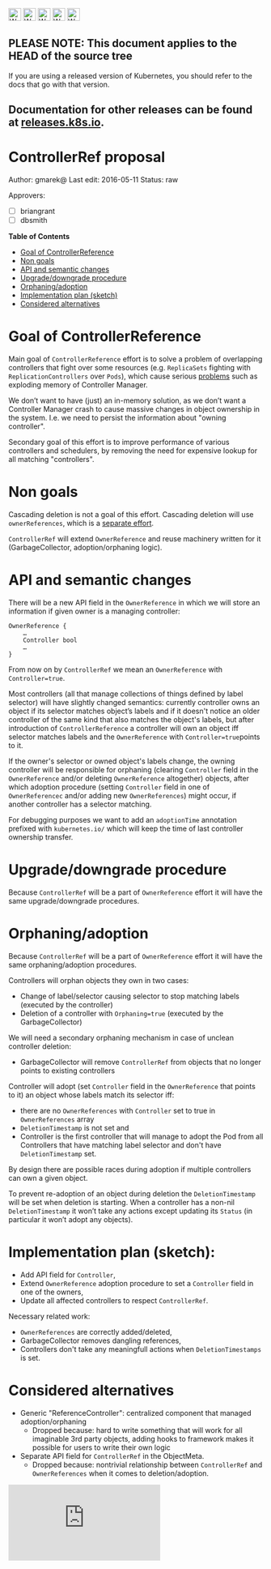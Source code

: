 <!-- BEGIN MUNGE: UNVERSIONED_WARNING -->

<!-- BEGIN STRIP_FOR_RELEASE -->

<img src="http://kubernetes.io/kubernetes/img/warning.png" alt="WARNING"
     width="25" height="25">
<img src="http://kubernetes.io/kubernetes/img/warning.png" alt="WARNING"
     width="25" height="25">
<img src="http://kubernetes.io/kubernetes/img/warning.png" alt="WARNING"
     width="25" height="25">
<img src="http://kubernetes.io/kubernetes/img/warning.png" alt="WARNING"
     width="25" height="25">
<img src="http://kubernetes.io/kubernetes/img/warning.png" alt="WARNING"
     width="25" height="25">

<h2>PLEASE NOTE: This document applies to the HEAD of the source tree</h2>

If you are using a released version of Kubernetes, you should
refer to the docs that go with that version.

Documentation for other releases can be found at
[releases.k8s.io](http://releases.k8s.io).
</strong>
--

<!-- END STRIP_FOR_RELEASE -->

<!-- END MUNGE: UNVERSIONED_WARNING -->

# ControllerRef proposal

Author: gmarek@
Last edit: 2016-05-11
Status: raw

Approvers:
- [ ] briangrant
- [ ] dbsmith

**Table of Contents**

- [Goal of ControllerReference](#goal-of-setreference)
- [Non goals](#non-goals)
- [API and semantic changes](#api-and-semantic-changes)
- [Upgrade/downgrade procedure](#upgradedowngrade-procedure)
- [Orphaning/adoption](#orphaningadoption)
- [Implementation plan (sketch)](#implementation-plan-sketch)
- [Considered alternatives](#considered-alternatives)

# Goal of ControllerReference

Main goal of `ControllerReference` effort is to solve a problem of overlapping controllers that fight over some resources (e.g. `ReplicaSets` fighting with `ReplicationControllers` over `Pods`), which cause serious [problems](https://github.com/kubernetes/kubernetes/issues/24433) such as exploding memory of Controller Manager.

We don’t want to have (just) an in-memory solution, as we don’t want a Controller Manager crash to cause massive changes in object ownership in the system. I.e. we need to persist the information about "owning controller".

Secondary goal of this effort is to improve performance of various controllers and schedulers, by removing the need for expensive lookup for all matching "controllers".

# Non goals

Cascading deletion is not a goal of this effort. Cascading deletion will use `ownerReferences`, which is a [separate effort](garbage-collection.md).

`ControllerRef` will extend `OwnerReference` and reuse machinery written for it (GarbageCollector, adoption/orphaning logic).

# API and semantic changes

There will be a new API field in the `OwnerReference` in which we will store an information if given owner is a managing controller:

```
OwnerReference {
    …
    Controller bool
    …
}
```

From now on by `ControllerRef` we mean an `OwnerReference` with `Controller=true`.

Most controllers (all that manage collections of things defined by label selector) will have slightly changed semantics: currently controller owns an object if its selector matches object’s labels and if it doesn't notice an older controller of the same kind that also matches the object's labels, but after introduction of `ControllerReference` a controller will own an object iff selector matches labels and the `OwnerReference` with `Controller=true`points to it.

If the owner's selector or owned object's labels change, the owning controller will be responsible for orphaning (clearing `Controller` field in the `OwnerReference` and/or deleting `OwnerReference` altogether) objects, after which adoption procedure (setting `Controller` field in one of `OwnerReferencec` and/or adding new `OwnerReferences`) might occur, if another controller has a selector matching.

For debugging purposes we want to add an `adoptionTime` annotation prefixed with `kubernetes.io/` which will keep the time of last controller ownership transfer.

# Upgrade/downgrade procedure

Because `ControllerRef` will be a part of `OwnerReference` effort it will have the same upgrade/downgrade procedures.

# Orphaning/adoption

Because `ControllerRef` will be a part of `OwnerReference` effort it will have the same orphaning/adoption procedures.

Controllers will orphan objects they own in two cases:
* Change of label/selector causing selector to stop matching labels (executed by the controller)
* Deletion of a controller with `Orphaning=true` (executed by the GarbageCollector)

We will need a secondary orphaning mechanism in case of unclean controller deletion:
* GarbageCollector will remove `ControllerRef` from objects that no longer points to existing controllers

Controller will adopt (set `Controller` field in the `OwnerReference` that points to it) an object whose labels match its selector iff:
* there are no `OwnerReferences` with `Controller` set to true in `OwnerReferences` array
* `DeletionTimestamp` is not set
and
* Controller is the first controller that will manage to adopt the Pod from all Controllers that have matching label selector and don't have `DeletionTimestamp` set.

By design there are possible races during adoption if multiple controllers can own a given object.

To prevent re-adoption of an object during deletion the `DeletionTimestamp` will be set when deletion is starting. When a controller has a non-nil `DeletionTimestamp` it won’t take any actions except updating its `Status` (in particular it won’t adopt any objects).

# Implementation plan (sketch):

* Add API field for `Controller`,
* Extend `OwnerReference` adoption procedure to set a `Controller` field in one of the owners,
* Update all affected controllers to respect `ControllerRef`.

Necessary related work:
* `OwnerReferences` are correctly added/deleted,
* GarbageCollector removes dangling references,
* Controllers don't take any meaningfull actions when `DeletionTimestamps` is set.

# Considered alternatives

* Generic "ReferenceController": centralized component that managed adoption/orphaning
    * Dropped because: hard to write something that will work for all imaginable 3rd party objects, adding hooks to framework makes it possible for users to write their own logic
* Separate API field for `ControllerRef` in the ObjectMeta.
    * Dropped because: nontrivial relationship between `ControllerRef` and `OwnerReferences` when it comes to deletion/adoption.



<!-- BEGIN MUNGE: GENERATED_ANALYTICS -->
[![Analytics](https://kubernetes-site.appspot.com/UA-36037335-10/GitHub/docs/proposals/controller-ref.md?pixel)]()
<!-- END MUNGE: GENERATED_ANALYTICS -->
